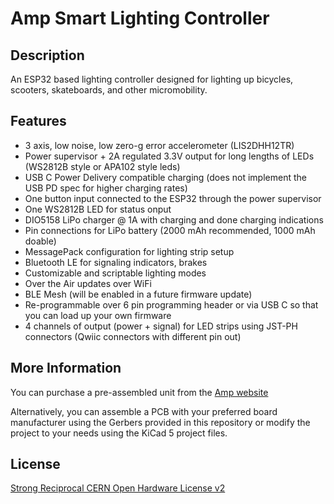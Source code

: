 # Amp Smart Lighting Controller

## Description

An ESP32 based lighting controller designed for lighting up bicycles, scooters, skateboards, and other micromobility.

## Features

* 3 axis, low noise, low zero-g error accelerometer (LIS2DHH12TR)
* Power supervisor + 2A regulated 3.3V output for long lengths of LEDs (WS2812B style or APA102 style leds)
* USB C Power Delivery compatible charging (does not implement the USB PD spec for higher charging rates)
* One button input connected to the ESP32 through the power supervisor
* One WS2812B LED for status onput
* DIO5158 LiPo charger @ 1A with charging and done charging indications
* Pin connections for LiPo battery (2000 mAh recommended, 1000 mAh doable)
* MessagePack configuration for lighting strip setup
* Bluetooth LE for signaling indicators, brakes
* Customizable and scriptable lighting modes
* Over the Air updates over WiFi
* BLE Mesh (will be enabled in a future firmware update)
* Re-programmable over 6 pin programming header or via USB C so that you can load up your own firmware
* 4 channels of output (power + signal) for LED strips using JST-PH connectors (Qwiic connectors with different pin out)

## More Information

You can purchase a pre-assembled unit from the [Amp website](https://ridewithamp.com/store/amp-beta-0.5)

Alternatively, you can assemble a PCB with your preferred board manufacturer using the Gerbers provided in this repository or modify the project to your needs using the KiCad 5 project files.

## License

[Strong Reciprocal CERN Open Hardware License v2](License.md)
